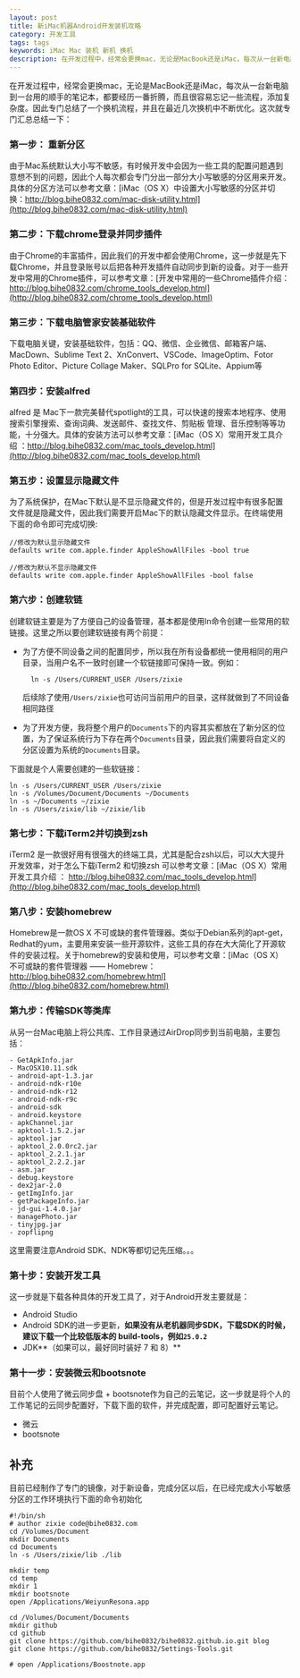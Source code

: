 ```yaml
---
layout: post
title: 新iMac机器Android开发装机攻略
category: 开发工具
tags: tags
keywords: iMac Mac 装机 新机 换机
description: 在开发过程中，经常会更换mac，无论是MacBook还是iMac，每次从一台新电脑到一台用的顺手的笔记本，都要经历一番折腾，而且很容易忘记一些流程，添加复杂度。因此专门总结了一个换机流程。
---
```


在开发过程中，经常会更换mac，无论是MacBook还是iMac，每次从一台新电脑到一台用的顺手的笔记本，都要经历一番折腾，而且很容易忘记一些流程，添加复杂度。因此专门总结了一个换机流程，并且在最近几次换机中不断优化。这次就专门汇总总结一下：

### 第一步： 重新分区

由于Mac系统默认大小写不敏感，有时候开发中会因为一些工具的配置问题遇到意想不到的问题，因此个人每次都会专门分出一部分大小写敏感的分区用来开发。具体的分区方法可以参考文章：[iMac（OS X）中设置大小写敏感的分区并切换：http://blog.bihe0832.com/mac-disk-utility.html](http://blog.bihe0832.com/mac-disk-utility.html)


### 第二步：下载chrome登录并同步插件

由于Chrome的丰富插件，因此我们的开发中都会使用Chrome，这一步就是先下载Chrome，并且登录账号以后把各种开发插件自动同步到新的设备。对于一些开发中常用的Chrome插件，可以参考文章：[开发中常用的一些Chrome插件介绍：http://blog.bihe0832.com/chrome_tools_develop.html](http://blog.bihe0832.com/chrome_tools_develop.html)

### 第三步：下载电脑管家安装基础软件

下载电脑关键，安装基础软件，包括：QQ、微信、企业微信、邮箱客户端、MacDown、Sublime Text 2、XnConvert、VSCode、ImageOptim、Fotor Photo Editor、Picture Collage Maker、SQLPro for SQLite、Appium等

### 第四步：安装alfred

alfred 是 Mac下一款完美替代spotlight的工具，可以快速的搜索本地程序、使用搜索引擎搜索、查询词典、发送邮件、查找文件、剪贴板 管理、音乐控制等等功能，十分强大。具体的安装方法可以参考文章：[iMac（OS X）常用开发工具介绍 ：http://blog.bihe0832.com/mac_tools_develop.html](http://blog.bihe0832.com/mac_tools_develop.html)

### 第五步：设置显示隐藏文件

为了系统保护，在Mac下默认是不显示隐藏文件的，但是开发过程中有很多配置文件就是隐藏文件，因此我们需要开启Mac下的默认隐藏文件显示。在终端使用下面的命令即可完成切换:


	//修改为默认显示隐藏文件
	defaults write com.apple.finder AppleShowAllFiles -bool true
	
	//修改为默认不显示隐藏文件
	defaults write com.apple.finder AppleShowAllFiles -bool false

### 第六步：创建软链

创建软链主要是为了方便自己的设备管理，基本都是使用ln命令创建一些常用的软链接。这里之所以要创建软链接有两个前提：

- 为了方便不同设备之间的配置同步，所以我在所有设备都统一使用相同的用户目录，当用户名不一致时创建一个软链接即可保持一致。例如：

	
		ln -s /Users/CURRENT_USER /Users/zixie	
	
	后续除了使用`/Users/zixie`也可访问当前用户的目录，这样就做到了不同设备相同路径

- 为了开发方便，我将整个用户的`Documents`下的内容其实都放在了新分区的位置，为了保证系统行为下存在两个`Documents`目录，因此我们需要将自定义的分区设置为系统的`Documents`目录。

下面就是个人需要创建的一些软链接：

	ln -s /Users/CURRENT_USER /Users/zixie
	ln -s /Volumes/Document/Documents ~/Documents
	ln -s ~/Documents ~/zixie
	ln -s /Users/zixie/lib ~/zixie/lib
		
### 第七步：下载iTerm2并切换到zsh

iTerm2 是一款很好用有很强大的终端工具，尤其是配合zsh以后，可以大大提升开发效率，对于怎么下载iTerm2 和切换zsh 可以参考文章：[iMac（OS X）常用开发工具介绍 ： http://blog.bihe0832.com/mac_tools_develop.html](http://blog.bihe0832.com/mac_tools_develop.html)

### 第八步：安装homebrew

Homebrew是一款OS X 不可或缺的套件管理器。类似于Debian系列的apt-get，Redhat的yum，主要用来安装一些开源软件，这些工具的存在大大简化了开源软件的安装过程。关于homebrew的安装和使用，可以参考文章：[iMac（OS X）不可或缺的套件管理器 —— Homebrew：http://blog.bihe0832.com/homebrew.html](http://blog.bihe0832.com/homebrew.html)

### 第九步：传输SDK等类库

从另一台Mac电脑上将公共库、工作目录通过AirDrop同步到当前电脑，主要包括：

	- GetApkInfo.jar
	- MacOSX10.11.sdk
	- android-apt-1.3.jar
	- android-ndk-r10e
	- android-ndk-r12
	- android-ndk-r9c
	- android-sdk
	- android.keystore
	- apkChannel.jar
	- apktool-1.5.2.jar
	- apktool.jar
	- apktool_2.0.0rc2.jar
	- apktool_2.2.1.jar
	- apktool_2.2.2.jar
	- asm.jar
	- debug.keystore
	- dex2jar-2.0
	- getImgInfo.jar
	- getPackageInfo.jar
	- jd-gui-1.4.0.jar
	- managePhoto.jar
	- tinyjpg.jar
	- zopflipng

这里需要注意Android SDK、NDK等都切记先压缩。。。

### 第十步：安装开发工具

这一步就是下载各种具体的开发工具了，对于Android开发主要就是：

  - Android Studio
  - Android SDK的进一步更新，**如果没有从老机器同步SDK，下载SDK的时候，建议下载一个比较低版本的 build-tools，例如`25.0.2`**
  - JDK**（如果可以，最好同时装好 7 和 8）**

### 第十一步：安装微云和bootsnote

目前个人使用了微云同步盘 + bootsnote作为自己的云笔记，这一步就是将个人的工作笔记的云同步配置好，下载下面的软件，并完成配置，即可配置好云笔记。

- 微云
- bootsnote
	
## 补充

目前已经制作了专门的镜像，对于新设备，完成分区以后，在已经完成大小写敏感分区的工作环境执行下面的命令初始化

    #!/bin/sh
    # author zixie code@bihe0832.com
    cd /Volumes/Document
    mkdir Documents
    cd Documents
    ln -s /Users/zixie/lib ./lib
    
    mkdir temp
    cd temp 
    mkdir 1
    mkdir bootsnote
    open /Applications/WeiyunResona.app
    
    cd /Volumes/Document/Documents
    mkdir github
    cd github
    git clone https://github.com/bihe0832/bihe0832.github.io.git blog
    git clone https://github.com/bihe0832/Settings-Tools.git
    
    # open /Applications/Boostnote.app
